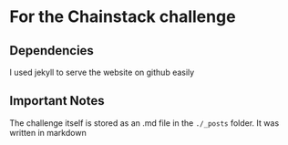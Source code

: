 # For the Chainstack challenge

## Dependencies
I used jekyll to serve the website on github easily

## Important Notes
The challenge itself is stored as an .md file in the ```./_posts``` folder.
It was written in markdown
